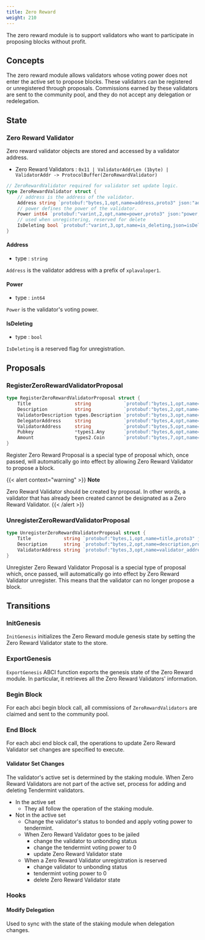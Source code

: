```yaml
---
title: Zero Reward
weight: 210
---
```


The zero reward module is to support validators who want to participate in proposing blocks without profit.

## Concepts

The zero reward module allows validators whose voting power does not enter the active set to propose blocks. These validators can be registered or unregistered through proposals. Commissions earned by these validators are sent to the community pool, and they do not accept any delegation or redelegation.

## State

### Zero Reward Validator

Zero reward validator objects are stored and accessed by a validator address.
- Zero Reward Validators : `0x11 | ValidatorAddrLen (1byte) | ValidatorAddr -> ProtocolBuffer(ZeroRewardValidator)`

```go
// ZeroRewardValidator required for validator set update logic.
type ZeroRewardValidator struct {
	// address is the address of the validator.
	Address string `protobuf:"bytes,1,opt,name=address,proto3" json:"address,omitempty"`
	// power defines the power of the validator.
	Power int64 `protobuf:"varint,2,opt,name=power,proto3" json:"power,omitempty"`
	// used when unregistering, reserved for delete
	IsDeleting bool `protobuf:"varint,3,opt,name=is_deleting,json=isDeleting,proto3" json:"is_deleting,omitempty"`
}
```

#### Address

- type : `string`

`Address` is the validator address with a prefix of `xplavaloper1`.

#### Power

- type : `int64`

`Power` is the validator's voting power.

#### IsDeleting

- type : `bool`

`IsDeleting` is a reserved flag for unregistration.

## Proposals

### RegisterZeroRewardValidatorProposal
```go
type RegisterZeroRewardValidatorProposal struct {
	Title                string            `protobuf:"bytes,1,opt,name=title,proto3" json:"title,omitempty"`
	Description          string            `protobuf:"bytes,2,opt,name=description,proto3" json:"description,omitempty"`
	ValidatorDescription types.Description `protobuf:"bytes,3,opt,name=validator_description,json=validatorDescription,proto3" json:"validator_description"`
	DelegatorAddress     string            `protobuf:"bytes,4,opt,name=delegator_address,json=delegatorAddress,proto3" json:"delegator_address,omitempty" yaml:"delegator_address"`
	ValidatorAddress     string            `protobuf:"bytes,5,opt,name=validator_address,json=validatorAddress,proto3" json:"validator_address,omitempty" yaml:"validator_address"`
	Pubkey               *types1.Any       `protobuf:"bytes,6,opt,name=pubkey,proto3" json:"pubkey,omitempty"`
	Amount               types2.Coin       `protobuf:"bytes,7,opt,name=amount,proto3" json:"amount"`
}
```

Register Zero Reward Proposal is a special type of proposal which, once passed, will automatically go into effect by allowing Zero Reward Validator to propose a block.


{{< alert context="warning" >}}
**Note**

Zero Reward Validator should be created by proposal. In other words, a validator that has already been created cannot be designated as a Zero Reward Validator.
{{< /alert >}}


### UnregisterZeroRewardValidatorProposal
```go
type UnregisterZeroRewardValidatorProposal struct {
	Title            string `protobuf:"bytes,1,opt,name=title,proto3" json:"title,omitempty"`
	Description      string `protobuf:"bytes,2,opt,name=description,proto3" json:"description,omitempty"`
	ValidatorAddress string `protobuf:"bytes,3,opt,name=validator_address,json=validatorAddress,proto3" json:"validator_address,omitempty"`
}
```

Unregister Zero Reward Validator Proposal is a special type of proposal which, once passed, will automatically go into effect by Zero Reward Validator unregister. This means that the validator can no longer propose a block.

## Transitions

### InitGenesis

`InitGenesis` initializes the Zero Reward module genesis state by setting the Zero Reward Validator state to the store.

### ExportGenesis

`ExportGenesis` ABCI function exports the genesis state of the Zero Reward module. In particular, it retrieves all the Zero Reward Validators' information.

### Begin Block
For each abci begin block call, all commissions of `ZeroRewardValidators` are claimed and sent to the community pool.

### End Block
For each abci end block call, the operations to update Zero Reward Validator set changes are specified to execute.

#### Validator Set Changes
The validator's active set is determined by the staking module. When Zero Reward Validators are not part of the active set, process for adding and deleting Tendermint validators.

- In the active set
    - They all follow the operation of the staking module.
- Not in the active set
    - Change the validator's status to bonded and apply voting power to tendermint.
    - When Zero Reward Validator goes to be jailed
        - change the validator to unbonding status
        - change the tendermint voting power to 0
        - update Zero Reward Validator state
    - When a Zero Reward Validator unregistration is reserved
        - change validator to unbonding status
        - tendermint voting power to 0
        - delete Zero Reward Validator state

### Hooks

#### Modify Delegation

Used to sync with the state of the staking module when delegation changes.
